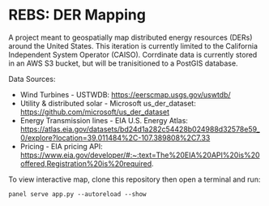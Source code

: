 # REBS: DER Mapping #
A project meant to geospatially map distributed energy resources (DERs) around the United States. This iteration is currently limited to the California Independent System Operator (CAISO). 
Corrdinate data is currently stored in an AWS S3 bucket, but will be tranisitioned to a PostGIS database. 

Data Sources: 
- Wind Turbines - USTWDB: https://eerscmap.usgs.gov/uswtdb/
- Utility & distributed solar - Microsoft us_der_dataset: https://github.com/microsoft/us_der_dataset
- Energy Transmission lines - EIA U.S. Energy Atlas: https://atlas.eia.gov/datasets/bd24d1a282c54428b024988d32578e59_0/explore?location=39.011484%2C-107.389808%2C7.33
- Pricing - EIA pricing API: https://www.eia.gov/developer/#:~:text=The%20EIA%20API%20is%20offered,Registration%20is%20required.


To view interactive map, clone this repository then open a terminal and run: 

```
panel serve app.py --autoreload --show
```
